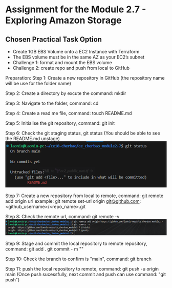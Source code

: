 # Assignment for the Module 2.7 - Exploring Amazon Storage

## Chosen Practical Task Option

- Create 1GB EBS Volume onto a EC2 Instance with Terraform
- The EBS volume must be in the same AZ as your EC2’s subnet
- Challenge 1: format and mount the EBS volume
- Challenge 2: create repo and push from local to GitHub

Preparation:
Step 1: Create a new repository in GitHub (the repository name will be use for the folder name)

Step 2: Create a directory by excute the command: mkdir <foldername>

Step 3: Navigate to the folder, command: cd <foldername>

Step 4: Create a read me file, command: touch README.md

Step 5: Initialise the git repository, command: git init

Step 6: Check the git staging status, git status (You should be able to see the README.md unstage)
![Alt text](/public/command_git_status.png)

Step 7: Create a new repository from local to remote, command: git remote add origin <github url>
url example: git remote set-url origin git@github.com:<github_username>/<repo_name>.git

Step 8: Check the remote url, command: git remote -v
![Alt text](/public/command_git_remote.png)

Step 9: Stage and commit the local repository to remote repository, command:
git add .
git commit - m "<commit message>"

Step 10: Check the branch to confirm is "main", command: git branch

Step 11: push the local repository to remote, command: git push -u origin main (Once push sucessfully, next commit and push can use command: "git push")
